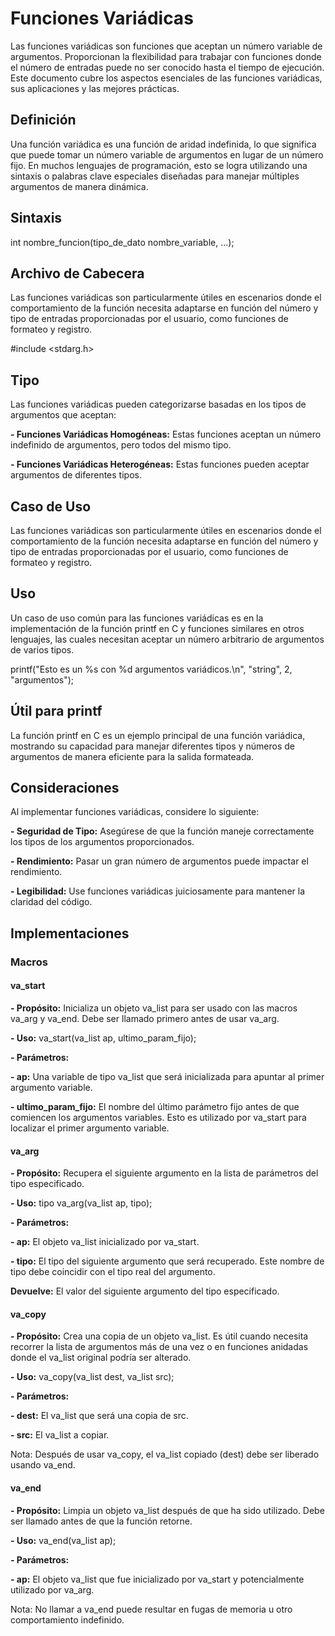 # Funciones Variádicas
Las funciones variádicas son funciones que aceptan un número variable de argumentos. Proporcionan la flexibilidad para trabajar con funciones donde el número de entradas puede no ser conocido hasta el tiempo de ejecución. Este documento cubre los aspectos esenciales de las funciones variádicas, sus aplicaciones y las mejores prácticas.

## Definición
Una función variádica es una función de aridad indefinida, lo que significa que puede tomar un número variable de argumentos en lugar de un número fijo. En muchos lenguajes de programación, esto se logra utilizando una sintaxis o palabras clave especiales diseñadas para manejar múltiples argumentos de manera dinámica.

## Sintaxis

int nombre_funcion(tipo_de_dato nombre_variable, ...);

## Archivo de Cabecera
Las funciones variádicas son particularmente útiles en escenarios donde el comportamiento de la función necesita adaptarse en función del número y tipo de entradas proporcionadas por el usuario, como funciones de formateo y registro.

#include <stdarg.h>

## Tipo
Las funciones variádicas pueden categorizarse basadas en los tipos de argumentos que aceptan:

**- Funciones Variádicas Homogéneas:** Estas funciones aceptan un número indefinido de argumentos, pero todos del mismo tipo.

**- Funciones Variádicas Heterogéneas:** Estas funciones pueden aceptar argumentos de diferentes tipos.

## Caso de Uso
Las funciones variádicas son particularmente útiles en escenarios donde el comportamiento de la función necesita adaptarse en función del número y tipo de entradas proporcionadas por el usuario, como funciones de formateo y registro.

## Uso
Un caso de uso común para las funciones variádicas es en la implementación de la función printf en C y funciones similares en otros lenguajes, las cuales necesitan aceptar un número arbitrario de argumentos de varios tipos.

printf("Esto es un %s con %d argumentos variádicos.\n", "string", 2, "argumentos");

## Útil para printf
La función printf en C es un ejemplo principal de una función variádica, mostrando su capacidad para manejar diferentes tipos y números de argumentos de manera eficiente para la salida formateada.

## Consideraciones

Al implementar funciones variádicas, considere lo siguiente:

**- Seguridad de Tipo:** Asegúrese de que la función maneje correctamente los tipos de los argumentos proporcionados.

**- Rendimiento:** Pasar un gran número de argumentos puede impactar el rendimiento.

**- Legibilidad:** Use funciones variádicas juiciosamente para mantener la claridad del código.

## Implementaciones

### Macros

#### va_start
**- Propósito:** Inicializa un objeto va_list para ser usado con las macros va_arg y va_end. Debe ser llamado primero antes de usar va_arg.

**- Uso:** va_start(va_list ap, ultimo_param_fijo);

**- Parámetros:**

   **- ap:** Una variable de tipo va_list que será inicializada para apuntar al primer argumento variable.
    
   **- ultimo_param_fijo:** El nombre del último parámetro fijo antes de que comiencen los argumentos variables. Esto es utilizado por va_start para localizar el primer argumento variable.

#### va_arg
**- Propósito:** Recupera el siguiente argumento en la lista de parámetros del tipo especificado.

**- Uso:** tipo va_arg(va_list ap, tipo);

**- Parámetros:**

  **- ap:** El objeto va_list inicializado por va_start.
    
  **- tipo:** El tipo del siguiente argumento que será recuperado. Este nombre de tipo debe coincidir con el tipo real del argumento.

**Devuelve:** El valor del siguiente argumento del tipo especificado.


#### va_copy

**- Propósito:** Crea una copia de un objeto va_list. Es útil cuando necesita recorrer la lista de argumentos más de una vez o en funciones anidadas donde el va_list original podría ser alterado.

**- Uso:** va_copy(va_list dest, va_list src);

**- Parámetros:**

  **- dest:** El va_list que será una copia de src.
  
  **- src:** El va_list a copiar.

Nota: Después de usar va_copy, el va_list copiado (dest) debe ser liberado usando va_end.

#### va_end

**- Propósito:** Limpia un objeto va_list después de que ha sido utilizado. Debe ser llamado antes de que la función retorne.

**- Uso:** va_end(va_list ap);

**- Parámetros:**

   **- ap:** El objeto va_list que fue inicializado por va_start y potencialmente utilizado por va_arg.

Nota: No llamar a va_end puede resultar en fugas de memoria u otro comportamiento indefinido.
